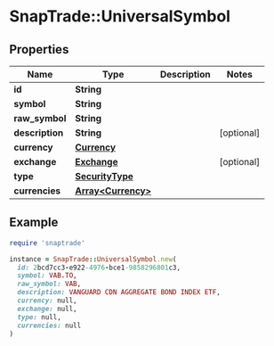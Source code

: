 # SnapTrade::UniversalSymbol

## Properties

| Name | Type | Description | Notes |
| ---- | ---- | ----------- | ----- |
| **id** | **String** |  |  |
| **symbol** | **String** |  |  |
| **raw_symbol** | **String** |  |  |
| **description** | **String** |  | [optional] |
| **currency** | [**Currency**](Currency.md) |  |  |
| **exchange** | [**Exchange**](Exchange.md) |  | [optional] |
| **type** | [**SecurityType**](SecurityType.md) |  |  |
| **currencies** | [**Array&lt;Currency&gt;**](Currency.md) |  |  |

## Example

```ruby
require 'snaptrade'

instance = SnapTrade::UniversalSymbol.new(
  id: 2bcd7cc3-e922-4976-bce1-9858296801c3,
  symbol: VAB.TO,
  raw_symbol: VAB,
  description: VANGUARD CDN AGGREGATE BOND INDEX ETF,
  currency: null,
  exchange: null,
  type: null,
  currencies: null
)
```


